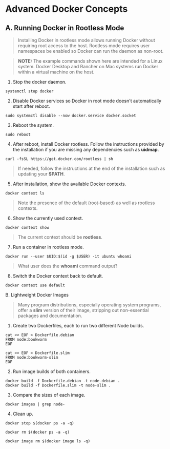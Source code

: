 # Advanced Docker Concepts

## A. Running Docker in Rootless Mode

> Installing Docker in rootless mode allows running Docker without requiring root access to the host. Rootless mode requires user namespaces be enabled so Docker can run the daemon as non-root. <br/>

> **NOTE:** The example commands shown here are intended for a Linux system. Docker Desktop and Rancher on Mac systems run Docker within a virtual machine on the host.

1. Stop the docker daemon.
```
systemctl stop docker
```

2. Disable Docker services so Docker in root mode doesn't automatically start after reboot.
```
sudo systemctl disable --now docker.service docker.socket
```

3. Reboot the system.
```
sudo reboot
```

4. After reboot, install Docker rootless. Follow the instructions provided by the installation if you are missing any dependencies such as **uidmap**.
```
curl -fsSL https://get.docker.com/rootless | sh
```

> If needed, follow the instructions at the end of the installation such as updating your **$PATH**.

5. After installation, show the available Docker contexts.
```
docker context ls
```

> Note the presence of the default (root-based) as well as rootless contexts.

6. Show the currently used context.
```
docker context show
```

> The current context should be **rootless**.

7. Run a container in rootless mode.
```
docker run --user $UID:$(id -g $USER) -it ubuntu whoami
```

> What user does the **whoami** command output?

8. Switch the Docker context back to default.
```
docker context use default
```

B. Lightweight Docker Images

> Many program distributions, especially operating system programs, offer a **slim** version of their image, stripping out non-essential packages and documentation.

1. Create two Dockerfiles, each to run two different Node builds.
```
cat << EOF > Dockerfile.debian
FROM node:bookworm
EOF
```
```
cat << EOF > Dockerfile.slim
FROM node:bookworm-slim
EOF
```

2. Run image builds of both containers.
```
docker build -f Dockerfile.debian -t node-debian .
docker build -f Dockerfile.slim -t node-slim .
```

3. Compare the sizes of each image.
```
docker images | grep node-
```

4. Clean up.
```
docker stop $(docker ps -a -q)
```
```
docker rm $(docker ps -a -q)
```
```
docker image rm $(docker image ls -q)
```
